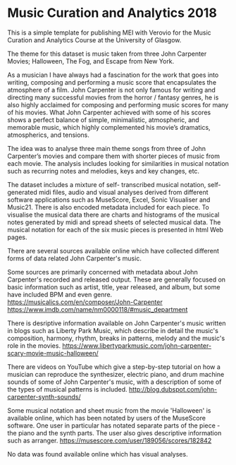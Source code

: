 # Music Curation and Analytics 2018

This is a simple template for publishing MEI with Verovio for the Music Curation and Analytics Course at the University of Glasgow.

The theme for this dataset is music taken from three John Carpenter Movies; Halloween, The Fog, and Escape from New York. 

As a musician I have always had a fascination for the work that goes into writing, composing and performing a music score that encapsulates the atmosphere of a film. John Carpenter is not only famous for writing and directing many successful movies from the horror / fantasy genres, he is also highly acclaimed for composing and performing music scores for many of his movies. What John Carpenter achieved with some of his scores shows a perfect balance of simple, minimalistic, atmospheric, and memorable music, which highly complemented his movie’s dramatics, atmospherics, and tensions.

The idea was to analyse three main theme songs from three of John Carpenter’s movies and compare them with shorter pieces of music from each movie. The analysis includes looking for similarities in musical notation such as recurring notes and melodies, keys and key changes, etc.

The dataset includes a mixture of self- transcribed musical notation, self-generated midi files, audio and visual analyses derived from different software applications such as MuseScore, Excel, Sonic Visualiser and Music21. There is also encoded metadata included for each piece.
To visualise the musical data there are charts and histograms of the musical notes generated by midi and spread sheets of selected musical data. 
The musical notation for each of the six music pieces is presented in html Web pages. 

There are several sources available online which have collected different forms of data related John Carpenter's music.

Some sources are primarily concerned with metadata about John Carpenter's recorded and released output. These are generally focused on basic information such as artist, title, year released, and album, but some have included BPM and even genre.
https://musicalics.com/en/composer/John-Carpenter
https://www.imdb.com/name/nm0000118/#music_department

There is desriptive information available on John Carpenter's music written in blogs such as Liberty Park Music, which describe in detail the music's composition, harmony, rhythm, breaks in patterns, melody and the music's role in the movies. 
https://www.libertyparkmusic.com/john-carpenter-scary-movie-music-halloween/

There are videos on YouTube which give a step-by-step tutorial on how a musician can reproduce the synthesizer, electric piano, and drum machine sounds of some of John Carpenter's music, with a description of some of the types of musical patterns is included. 
http://blog.dubspot.com/john-carpenter-synth-sounds/

Some musical notation and sheet music from the movie 'Halloween' is available online, which has been notated by users of the MuseScore software. One user in particular has notated separate parts of the piece - the piano and the synth parts. The user also gives descriptive information such as arranger. 
https://musescore.com/user/189056/scores/182842

No data was found available online which has visual analyses.

